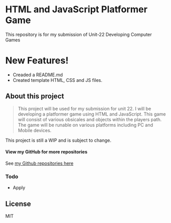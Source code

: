 # HTML and JavaScript Platformer Game

This repository is for my submission of Unit-22 Developing Computer Games

# New Features!

  - Creaded a README.md
  - Created template HTML, CSS and JS files.

## About this project

> This project will be used for my submission for unit 22. I will be developing a 
> platformer game using HTML and JavaScript. This game will consist of various 
> obsicales and objects within the players path. The game will be runable on various 
> platforms including PC and Mobile devices.

This project is still a WIP and is subject to change.

#### View my GitHub for more repositories

See [my Github repositories here](https://github.com/AndrewTibbles?tab=repositories)


### Todo

 - Apply 

License
----

 MIT